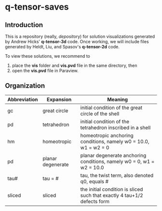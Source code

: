 # q-tensor-saves

## Introduction

This is a repository (really, *deposit*ory) for solution visualizations generated by Andrew Hicks' **q-tensor-3d** code. Once working, we will include files generated by Heldt, Liu, and Spasov's **q-tensor-2d** code.

To view these solutions, we recommend to 
  1. place the **vis** folder and **vis.pvd** file in the same directory, then
  2. open the **vis.pvd** file in Paraview.

## Organization

| Abbreviation | Expansion         | Meaning |
| ------------ | ----------------- | --- |
| gc           | great circle      | initial condition of the great circle of the shell |
| pd           | tetrahedron       | initial condition of the tetrahedron inscribed in a shell |
| hm           | homeotropic       | homeotropic anchoring conditions, namely w0 = 10.0, w1 = w2 = 0 |
| pd           | planar degenerate | planar degenerate anchoring conditions, namely w0 = 0, w1 = w2 = 10.0 |
| tau#         | tau = #           | tau, the twist term, also denoted q0, equals # |
| sliced       | sliced            | the initial condition is sliced such that exactly 4 tau+1/2 defects form |
